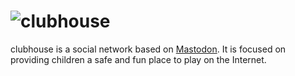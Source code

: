 ![clubhouse](public/clubhouse@2x.png)
========

clubhouse is a social network based on [Mastodon](https://github.com/tootsuite/mastodon). It is focused on providing children a safe and fun place to play on the Internet.